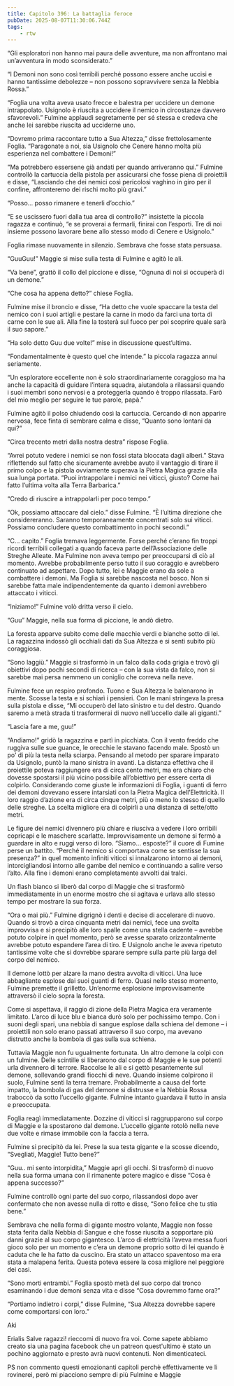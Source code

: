 ```yaml
---
title: Capitolo 396: La battaglia feroce
pubDate: 2025-08-07T11:30:06.744Z
tags:
    - rtw
---
```







“Gli esploratori non hanno mai paura delle avventure, ma non affrontano mai un’avventura in modo sconsiderato.”


“I Demoni non sono così terribili perché possono essere anche uccisi e hanno tantissime debolezze – non possono sopravvivere senza la Nebbia Rossa.”


“Foglia una volta aveva usato frecce e balestra per uccidere un demone intrappolato. Usignolo è riuscita a uccidere il nemico in circostanze davvero sfavorevoli.” Fulmine applaudì segretamente per sé stessa e credeva che anche lei sarebbe riuscita ad ucciderne uno.


“Dovremo prima raccontare tutto a Sua Altezza,” disse frettolosamente Foglia. “Paragonate a noi, sia Usignolo che Cenere hanno molta più esperienza nel combattere i Demoni!”


“Ma potrebbero essersene già andati per quando arriveranno qui.” Fulmine controllò la cartuccia della pistola per assicurarsi che fosse piena di proiettili e disse, “Lasciando che dei nemici così pericolosi vaghino in giro per il confine, affronteremo dei rischi molto più gravi.”


“Posso… posso rimanere e tenerli d’occhio.”


“E se uscissero fuori dalla tua area di controllo?” insistette la piccola ragazza e continuò, “e se proverai a fermarli, finirai con l’esporti. Tre di noi insieme possono lavorare bene allo stesso modo di Cenere e Usignolo.”


Foglia rimase nuovamente in silenzio. Sembrava che fosse stata persuasa.


“GuuGuu!” Maggie si mise sulla testa di Fulmine e agitò le ali.


“Va bene”, grattò il collo del piccione e disse, “Ognuna di noi si occuperà di un demone.”


“Che cosa ha appena detto?” chiese Foglia.


Fulmine mise il broncio e disse, “Ha detto che vuole spaccare la testa del nemico con i suoi artigli e pestare la carne in modo da farci una torta di carne con le sue ali. Alla fine la tosterà sul fuoco per poi scoprire quale sarà il suo sapore.”


“Ha solo detto Guu due volte!” mise in discussione quest’ultima.


“Fondamentalmente è questo quel che intende.” la piccola ragazza annuì seriamente.


“Un esploratore eccellente non è solo straordinariamente coraggioso ma ha anche la capacità di guidare l’intera squadra, aiutandola a rilassarsi quando i suoi membri sono nervosi e a proteggerla quando è troppo rilassata. Farò del mio meglio per seguire le tue parole, papà.”


Fulmine agitò il polso chiudendo così la cartuccia. Cercando di non apparire nervosa, fece finta di sembrare calma e disse, “Quanto sono lontani da qui?”


“Circa trecento metri dalla nostra destra” rispose Foglia.


“Avrei potuto vedere i nemici se non fossi stata bloccata dagli alberi.” Stava riflettendo sul fatto che sicuramente avrebbe avuto il vantaggio di tirare il primo colpo e la pistola ovviamente superava la Pietra Magica grazie alla sua lunga portata. “Puoi intrappolare i nemici nei viticci, giusto? Come hai fatto l’ultima volta alla Terra Barbarica.”


“Credo di riuscire a intrappolarli per poco tempo.”


“Ok, possiamo attaccare dal cielo.” disse Fulmine. “È l’ultima direzione che considereranno. Saranno temporaneamente concentrati solo sui viticci. Possiamo concludere questo combattimento in pochi secondi.”


“C… capito.” Foglia tremava leggermente. Forse perché c’erano fin troppi ricordi terribili collegati a quando faceva parte dell’Associazione delle Streghe Alleate. Ma Fulmine non aveva tempo per preoccuparsi di ciò al momento. Avrebbe probabilmente perso tutto il suo coraggio e avrebbero continuato ad aspettare. Dopo tutto, lei e Maggie erano da sole a combattere i demoni. Ma Foglia si sarebbe nascosta nel bosco. Non si sarebbe fatta male indipendentemente da quanto i demoni avrebbero attaccato i viticci.


“Iniziamo!” Fulmine volò dritta verso il cielo.


“Guu” Maggie, nella sua forma di piccione, le andò dietro.


La foresta apparve subito come delle macchie verdi e bianche sotto di lei. La ragazzina indossò gli occhiali dati da Sua Altezza e si sentì subito più coraggiosa.


“Sono laggiù.” Maggie si trasformò in un falco dalla coda grigia e trovò gli obiettivi dopo pochi secondi di ricerca – con la sua vista da falco, non si sarebbe mai persa nemmeno un coniglio che correva nella neve.


Fulmine fece un respiro profondo. Tuono e Sua Altezza le balenarono in mente. Scosse la testa e si schiarì i pensieri. Con le mani stringeva la presa sulla pistola e disse, “Mi occuperò del lato sinistro e tu del destro. Quando saremo a metà strada ti trasformerai di nuovo nell’uccello dalle ali giganti.”


“Lascia fare a me, guu!”


“Andiamo!” gridò la ragazzina e partì in picchiata. Con il vento freddo che ruggiva sulle sue guance, le orecchie le stavano facendo male. Spostò un po’ di più la testa nella sciarpa. Pensando al metodo per sparare imparato da Usignolo, puntò la mano sinistra in avanti. La distanza effettiva che il proiettile poteva raggiungere era di circa cento metri, ma era chiaro che dovesse spostarsi il più vicino possibile all’obiettivo per essere certa di colpirlo. Considerando come giuste le informazioni di Foglia, i guanti di ferro dei demoni dovevano essere intarsiati con la Pietra Magica dell’Elettricità. Il loro raggio d’azione era di circa cinque metri, più o meno lo stesso di quello delle streghe. La scelta migliore era di colpirli a una distanza di sette/otto metri.


Le figure dei nemici divennero più chiare e riusciva a vedere i loro orribili copricapi e le maschere scarlatte. Improvvisamente un demone si fermò a guardare in alto e ruggì verso di loro. “Siamo... esposte?” il cuore di Fumine perse un battito. “Perché il nemico si comportava come se sentisse la sua presenza?” in quel momento infiniti viticci si innalzarono intorno ai demoni, intorcigliandosi intorno alle gambe del nemico e continuando a salire verso l’alto. Alla fine i demoni erano completamente avvolti dai tralci.


Un flash bianco si liberò dal corpo di Maggie che si trasformò immediatamente in un enorme mostro che si agitava e urlava allo stesso tempo per mostrare la sua forza.


“Ora o mai più.” Fulmine digrignò i denti e decise di accelerare di nuovo. Quando si trovò a circa cinquanta metri dai nemici, fece una svolta improvvisa e si precipitò alle loro spalle come una stella cadente – avrebbe potuto colpire in quel momento, però se avesse sparato orizzontalmente avrebbe potuto espandere l’area di tiro. E Usignolo anche le aveva ripetuto tantissime volte che si dovrebbe sparare sempre sulla parte più larga del corpo del nemico.


Il demone lottò per alzare la mano destra avvolta di viticci. Una luce abbagliante esplose dai suoi guanti di ferro. Quasi nello stesso momento, Fulmine premette il grilletto. Un’enorme esplosione improvvisamente attraversò il cielo sopra la foresta.


Come si aspettava, il raggio di zione della Pietra Magica era veramente limitato. L’arco di luce blu e bianca durò solo per pochissimo tempo. Con i suoni degli spari, una nebbia di sangue esplose dalla schiena del demone – i proiettili non solo erano passati attraverso il suo corpo, ma avevano distrutto anche la bombola di gas sulla sua schiena.


Tuttavia Maggie non fu ugualmente fortunata. Un altro demone la colpì con un fulmine. Delle scintille si liberarono dal corpo di Maggie e le sue potenti urla divennero di terrore. Raccolse le ali e si gettò pesantemente sul demone, sollevando grandi fiocchi di neve. Quando insieme colpirono il suolo, Fulmine sentì la terra tremare. Probabilmente a causa del forte impatto, la bombola di gas del demone si distrusse e la Nebbia Rossa traboccò da sotto l’uccello gigante. Fulmine intanto guardava il tutto in ansia e preoccupata.


Foglia reagì immediatamente. Dozzine di viticci si raggrupparono sul corpo di Maggie e la spostarono dal demone. L’uccello gigante rotolò nella neve due volte e rimase immobile con la faccia a terra.


Fulmine si precipitò da lei. Prese la sua testa gigante e la scosse dicendo, “Svegliati, Maggie! Tutto bene?”


“Guu.. mi sento intorpidita,” Maggie aprì gli occhi. Si trasformò di nuovo nella sua forma umana con il rimanente potere magico e disse “Cosa è appena successo?”


Fulmine controllò ogni parte del suo corpo, rilassandosi dopo aver confermato che non avesse nulla di rotto e disse, “Sono felice che tu stia bene.”


Sembrava che nella forma di gigante mostro volante, Maggie non fosse stata ferita dalla Nebbia di Sangue e che fosse riuscita a sopportare più danni grazie al suo corpo gigantesco. L’arco di elettricità l’aveva messa fuori gioco solo per un momento e c’era un demone proprio sotto di lei quando è caduta che le ha fatto da cuscino. Era stato un attacco spaventoso ma era stata a malapena ferita. Questa poteva essere la cosa migliore nel peggiore dei casi.


“Sono morti entrambi.” Foglia spostò metà del suo corpo dal tronco esaminando i due demoni senza vita e disse “Cosa dovremmo farne ora?”


“Portiamo indietro i corpi,” disse Fulmine, “Sua Altezza dovrebbe sapere come comportarsi con loro.”


 


Aki






 Erialis Salve ragazzi! rieccomi di nuovo fra voi. Come sapete abbiamo creato sia una pagina facebook che un patreon quest'ultimo è stato un pochino aggiornato e presto avrà nuovi contenuti. Non dimenticateci.


PS non commento questi emozionanti capitoli perchè effettivamente ve li rovinerei, però mi piacciono sempre di più Fulmine e Maggie 
                                


                                




